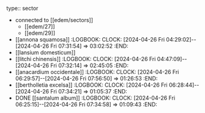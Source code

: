 type:: sector

- connected to [[edem/sectors]]
	- [[edem/27]]
	- [[edem/29]]
- [[annona squamosa]]
  :LOGBOOK:
  CLOCK: [2024-04-26 Fri 04:29:02]--[2024-04-26 Fri 07:31:54] =>  03:02:52
  :END:
- [[lansium domesticum]]
- [[litchi chinensis]]
  :LOGBOOK:
  CLOCK: [2024-04-26 Fri 04:47:09]--[2024-04-26 Fri 07:32:14] =>  02:45:05
  :END:
- [[anacardium occidentale]]
  :LOGBOOK:
  CLOCK: [2024-04-26 Fri 06:29:57]--[2024-04-26 Fri 07:56:50] =>  01:26:53
  :END:
- [[bertholletia excelsa]]
  :LOGBOOK:
  CLOCK: [2024-04-26 Fri 06:28:44]--[2024-04-26 Fri 07:34:21] =>  01:05:37
  :END:
- DONE [[santalum album]]
  :LOGBOOK:
  CLOCK: [2024-04-26 Fri 06:25:15]--[2024-04-26 Fri 07:34:58] =>  01:09:43
  :END: